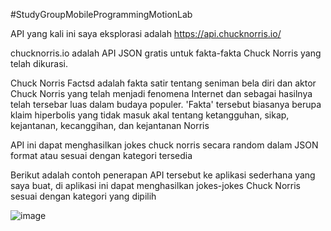 ﻿#StudyGroupMobileProgrammingMotionLab

 API yang kali ini saya eksplorasi adalah https://api.chucknorris.io/

chucknorris.io adalah API JSON gratis untuk fakta-fakta Chuck Norris yang telah dikurasi.

Chuck Norris Factsd adalah fakta satir tentang seniman bela diri dan aktor Chuck Norris yang telah menjadi fenomena Internet dan sebagai hasilnya telah tersebar luas dalam budaya populer. 'Fakta' tersebut biasanya berupa klaim hiperbolis yang tidak masuk akal tentang ketangguhan, sikap, kejantanan, kecanggihan, dan kejantanan Norris

API ini dapat menghasilkan jokes chuck norris secara random dalam JSON format atau sesuai dengan kategori tersedia

Berikut adalah contoh penerapan API tersebut ke aplikasi sederhana yang saya buat, di aplikasi ini dapat menghasilkan jokes-jokes Chuck Norris sesuai dengan kategori yang dipilih 

 ![image](https://github.com/user-attachments/assets/71a7342e-c2a7-48bc-abda-b6b15e58463a)
